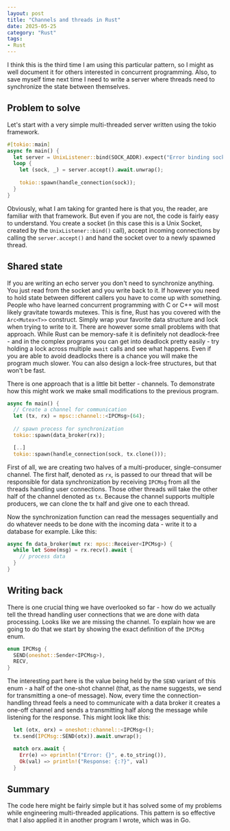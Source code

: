 ```yaml
---
layout: post
title: "Channels and threads in Rust"
date: 2025-05-25
category: "Rust"
tags:
- Rust
---
```


I think this is the third time I am using this particular pattern, so I might as well document it for others interested in concurrent programming. Also, to save myself time next time I need to write a server where threads need to synchronize the state between themselves.

## Problem to solve
Let's start with a very simple multi-threaded server written using the tokio framework.

```rust
#[tokio::main]
async fn main() {
  let server = UnixListener::bind(SOCK_ADDR).expect("Error binding socket to file");
  loop {
    let (sock, _) = server.accept().await.unwrap();
    
    tokio::spawn(handle_connection(sock));
  }
}
```

Obviously, what I am taking for granted here is that you, the reader, are familiar with that framework. But even if you are not, the code is fairly easy to understand. You create a socket (in this case this is a Unix Socket, created by the `UnixListener::bind()` call), accept incoming connections by calling the `server.accept()` and hand the socket over to a newly spawned thread. 

## Shared state
If you are writing an echo server you don't need to synchronize anything. You just read from the socket and you write back to it. If however you need to hold state between different callers you have to come up with something. People who have learned concurrent programming with C or C++ will most likely gravitate towards mutexes. This is fine, Rust has you covered with the `Arc<Mutex<T>>` construct. Simply wrap your favorite data structure and lock when trying to write to it. There are however some small problems with that approach. While Rust can be memory-safe it is definitely not deadlock-free - and in the complex programs you can get into deadlock pretty easily - try holding a lock across multiple `await` calls and see what happens. Even if you are able to avoid deadlocks there is a chance you will make the program much slower. You can also design a lock-free structures, but that won't be fast.

There is one approach that is a little bit better - channels. To demonstrate how this might work we make small modifications to the previous program.
```rust
async fn main() {
  // Create a channel for communication
  let (tx, rx) = mpsc::channel::<IPCMsg>(64);
  
  // spawn process for synchronization
  tokio::spawn(data_broker(rx));

  [..]
  tokio::spawn(handle_connection(sock, tx.clone()));
```

First of all, we are creating two halves of a multi-producer, single-consumer channel. The first half, denoted as `rx`, is passed to our thread that will be responsible for data synchronization by receiving `IPCMsg` from all the threads handling user connections. Those other threads will take the other half of the channel denoted as `tx`. Because the channel supports multiple producers, we can clone the tx half and give one to each thread.

Now the synchronization function can read the messages sequentially and do whatever needs to be done with the incoming data - write it to a database for example. Like this:
```rust
async fn data_broker(mut rx: mpsc::Receiver<IPCMsg>) {
  while let Some(msg) = rx.recv().await {
    // process data
  }
}
```

## Writing back
There is one crucial thing we have overlooked so far - how do we actually tell the thread handling user connections that we are done with data processing. Looks like we are missing the channel. To explain how we are going to do that we start by showing the exact definition of the `IPCMsg` enum.
```rust
enum IPCMsg {
  SEND(oneshot::Sender<IPCMsg>),
  RECV,
}
```
The interesting part here is the value being held by the `SEND` variant of this enum - a half of the one-shot channel (that, as the name suggests, we send for transmitting a one-of message). Now, every time the connection-handling thread feels a need to communicate with a data broker it creates a one-off channel and sends a transmitting half along the message while listening for the response. This might look like this:
```rust
  let (otx, orx) = oneshot::channel::<IPCMsg>();
  tx.send(IPCMsg::SEND(otx)).await.unwrap();

  match orx.await {
    Err(e) => eprintln!("Error: {}", e.to_string()),
    Ok(val) => println!("Response: {:?}", val)
  }
```

## Summary
The code here might be fairly simple but it has solved some of my problems while engineering multi-threaded applications. This pattern is so effective that I also applied it in another program I wrote, which was in Go.
